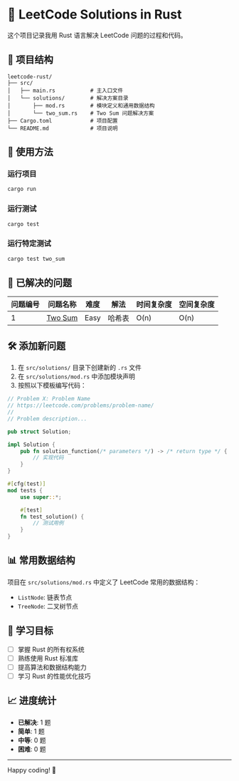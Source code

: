 # 🦀 LeetCode Solutions in Rust

这个项目记录我用 Rust 语言解决 LeetCode 问题的过程和代码。

## 📁 项目结构

```
leetcode-rust/
├── src/
│   ├── main.rs           # 主入口文件
│   └── solutions/        # 解决方案目录
│       ├── mod.rs        # 模块定义和通用数据结构
│       └── two_sum.rs    # Two Sum 问题解决方案
├── Cargo.toml            # 项目配置
└── README.md             # 项目说明
```

## 🚀 使用方法

### 运行项目
```bash
cargo run
```

### 运行测试
```bash
cargo test
```

### 运行特定测试
```bash
cargo test two_sum
```

## 📝 已解决的问题

| 问题编号 | 问题名称 | 难度 | 解法 | 时间复杂度 | 空间复杂度 |
|---------|---------|------|------|-----------|-----------|
| 1 | [Two Sum](https://leetcode.com/problems/two-sum/) | Easy | 哈希表 | O(n) | O(n) |

## 🛠️ 添加新问题

1. 在 `src/solutions/` 目录下创建新的 `.rs` 文件
2. 在 `src/solutions/mod.rs` 中添加模块声明
3. 按照以下模板编写代码：

```rust
// Problem X: Problem Name
// https://leetcode.com/problems/problem-name/
// 
// Problem description...

pub struct Solution;

impl Solution {
    pub fn solution_function(/* parameters */) -> /* return type */ {
        // 实现代码
    }
}

#[cfg(test)]
mod tests {
    use super::*;

    #[test]
    fn test_solution() {
        // 测试用例
    }
}
```

## 📊 常用数据结构

项目在 `src/solutions/mod.rs` 中定义了 LeetCode 常用的数据结构：

- `ListNode`: 链表节点
- `TreeNode`: 二叉树节点

## 🎯 学习目标

- [ ] 掌握 Rust 的所有权系统
- [ ] 熟练使用 Rust 标准库
- [ ] 提高算法和数据结构能力
- [ ] 学习 Rust 的性能优化技巧

## 📈 进度统计

- **已解决**: 1 题
- **简单**: 1 题
- **中等**: 0 题  
- **困难**: 0 题

---

Happy coding! 🦀
